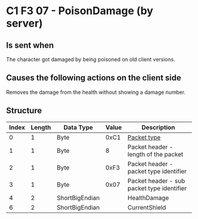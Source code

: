 # C1 F3 07 - PoisonDamage (by server)

## Is sent when

The character got damaged by being poisoned on old client versions.

## Causes the following actions on the client side

Removes the damage from the health without showing a damage number.

## Structure

| Index | Length | Data Type | Value | Description |
|-------|--------|-----------|-------|-------------|
| 0 | 1 |   Byte   | 0xC1  | [Packet type](PacketTypes.md) |
| 1 | 1 |    Byte   |   8   | Packet header - length of the packet |
| 2 | 1 |    Byte   | 0xF3  | Packet header - packet type identifier |
| 3 | 1 |    Byte   | 0x07  | Packet header - sub packet type identifier |
| 4 | 2 | ShortBigEndian |  | HealthDamage |
| 6 | 2 | ShortBigEndian |  | CurrentShield |